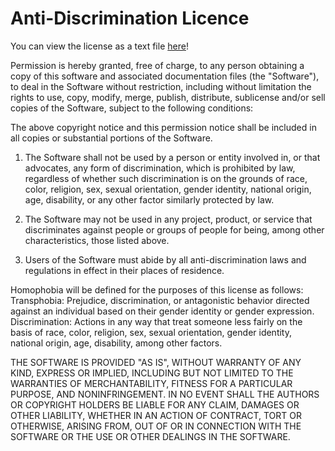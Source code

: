 # Anti-Discrimination Licence

You can view the license as a text file [here](https://github.com/TeemSucks/anti-discrimination-licence/blob/main/LICENCE)!

Permission is hereby granted, free of charge, to any person obtaining a
copy of this software and associated documentation files (the "Software"),
to deal in the Software without restriction, including without limitation
the rights to use, copy, modify, merge, publish, distribute, sublicense
and/or sell copies of the Software, subject to the following conditions:

The above copyright notice and this permission notice shall be included
in all copies or substantial portions of the Software.

  1. The Software shall not be used by a person or entity involved in, or
  that advocates, any form of discrimination, which is prohibited by law,
  regardless of whether such discrimination is on the grounds of race, color,
  religion, sex, sexual orientation, gender identity, national origin, age,
  disability, or any other factor similarly protected by law.

  2. The Software may not be used in any project, product, or service that
  discriminates against people or groups of people for being, among other
  characteristics, those listed above.

  3. Users of the Software must abide by all anti-discrimination laws and
  regulations in effect in their places of residence.

Homophobia will be defined for the purposes of this license as follows:
Transphobia: Prejudice, discrimination, or antagonistic behavior directed
against an individual based on their gender identity or gender expression.
Discrimination: Actions in any way that treat someone less fairly on the
basis of race, color, religion, sex, sexual orientation, gender identity,
national origin, age, disability, among other factors.

THE SOFTWARE IS PROVIDED "AS IS", WITHOUT WARRANTY OF ANY KIND, EXPRESS
OR IMPLIED, INCLUDING BUT NOT LIMITED TO THE WARRANTIES OF MERCHANTABILITY,
FITNESS FOR A PARTICULAR PURPOSE, AND NONINFRINGEMENT. IN NO EVENT SHALL
THE AUTHORS OR COPYRIGHT HOLDERS BE LIABLE FOR ANY CLAIM, DAMAGES OR OTHER
LIABILITY, WHETHER IN AN ACTION OF CONTRACT, TORT OR OTHERWISE, ARISING FROM,
OUT OF OR IN CONNECTION WITH THE SOFTWARE OR THE USE OR OTHER DEALINGS IN THE
SOFTWARE.
